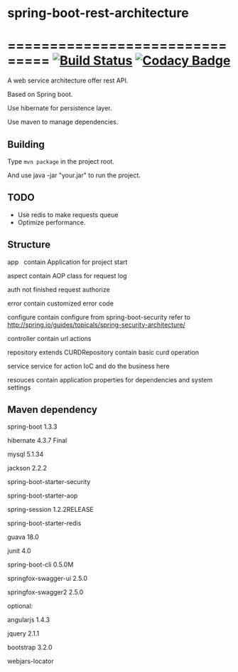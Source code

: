 # spring-boot-rest-architecture
===============================
[![Build Status](https://travis-ci.org/AlanJager/spring-boot-rest-architecture.svg?branch=master)](https://travis-ci.org/AlanJager/spring-boot-rest-architecture)
[![Codacy Badge](https://api.codacy.com/project/badge/Grade/ebb41d89cdcd420e82683e1cbdba29f5)](https://www.codacy.com/app/873863981/spring-boot-rest-architecture?utm_source=github.com&amp;utm_medium=referral&amp;utm_content=AlanJager/spring-boot-rest-architecture&amp;utm_campaign=Badge_Grade)
===============================
A web service architecture offer rest API.  

Based on Spring boot.  

Use hibernate for persistence layer.  

Use maven to manage dependencies.  


Building
--------

Type `mvn package` in the project root.  

And use java -jar "your.jar" to run the project.  

TODO
----

* Use redis to make requests queue
* Optimize performance.

Structure
---------
app     contain Application for project start    

aspect  contain AOP class for request log  

auth    not finished request authorize  

error   contain customized error code  

configure    contain configure from spring-boot-security refer to   
                    http://spring.io/guides/topicals/spring-security-architecture/   

controller   contain url actions  

repository   extends CURDRepository contain basic curd operation  

service      service for action IoC and do the business here  

resouces     contain application properties for dependencies and system settings    

Maven dependency
----------------  

spring-boot 1.3.3  

hibernate 4.3.7 Final   

mysql 5.1.34  

jackson 2.2.2   

spring-boot-starter-security  

spring-boot-starter-aop  

spring-session 1.2.2RELEASE  

spring-boot-starter-redis  

guava 18.0  

junit 4.0  

spring-boot-cli 0.5.0M  

springfox-swagger-ui 2.5.0  

springfox-swagger2 2.5.0  

optional:  

angularjs 1.4.3  

jquery 2.1.1  

bootstrap 3.2.0  

webjars-locator  
